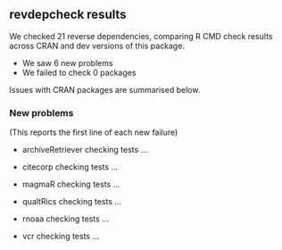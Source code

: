 ## revdepcheck results

We checked 21 reverse dependencies, comparing R CMD check results across CRAN and dev versions of this package.

 * We saw 6 new problems
 * We failed to check 0 packages

Issues with CRAN packages are summarised below.

### New problems
(This reports the first line of each new failure)

* archiveRetriever
  checking tests ...

* citecorp
  checking tests ...

* magmaR
  checking tests ...

* qualtRics
  checking tests ...

* rnoaa
  checking tests ...

* vcr
  checking tests ...

